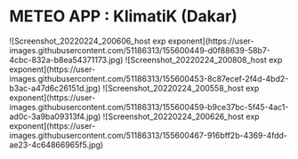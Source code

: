 # METEO APP : KlimatiK (Dakar)

<div style="display:flex; flex-direction: row">
![Screenshot_20220224_200606_host exp exponent](https://user-images.githubusercontent.com/51186313/155600449-d0f88639-58b7-4cbc-832a-b8ea54371173.jpg)
![Screenshot_20220224_200808_host exp exponent](https://user-images.githubusercontent.com/51186313/155600453-8c87ecef-2f4d-4bd2-b3ac-a47d6c26151d.jpg)
![Screenshot_20220224_200558_host exp exponent](https://user-images.githubusercontent.com/51186313/155600459-b9ce37bc-5f45-4ac1-ad0c-3a9ba09313f4.jpg)
![Screenshot_20220224_200626_host exp exponent](https://user-images.githubusercontent.com/51186313/155600467-916bff2b-4369-4fdd-ae23-4c64866965f5.jpg)
</div>
